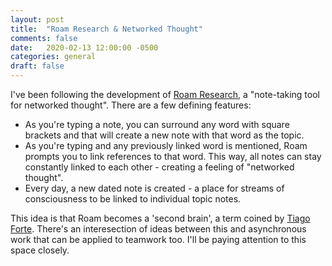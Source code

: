 ```yaml
---
layout: post
title:  "Roam Research & Networked Thought"
comments: false
date:   2020-02-13 12:00:00 -0500
categories: general
draft: false
---
```


I've been following the development of [Roam Research](https://roamresearch.com/), a "note-taking tool for networked thought". There are a few defining features:

* As you're typing a note, you can surround any word with square brackets and that will create a new note with that word as the topic. 
* As you're typing and any previously linked word is mentioned, Roam prompts you to link references to that word. This way, all notes can stay constantly linked to each other - creating a feeling of "networked thought". 
* Every day, a new dated note is created - a place for streams of consciousness to be linked to individual topic notes. 

This idea is that Roam becomes a 'second brain', a term coined by [Tiago Forte](https://www.keepproductive.com/blog/how-to-build-a-second-brain). There's an interesection of ideas between this and asynchronous work that can be applied to teamwork too. I'll be paying attention to this space closely. 